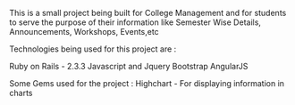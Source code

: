 This is a small project being built for College Management and for students to serve the purpose of their information like Semester Wise Details, Announcements, Workshops, Events,etc

Technologies being used for this project are :

Ruby on Rails - 2.3.3
Javascript and Jquery
Bootstrap
AngularJS

Some Gems used for the project :
Highchart - For displaying information in charts